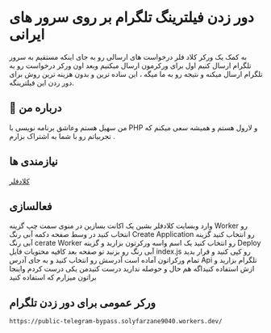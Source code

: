 
# دور زدن فیلترینگ تلگرام بر روی سرور های ایرانی

به کمک یک ورکر کلاد فلر درخواست های ارسالی رو به جای اینکه مستقیم به سرور تلگرام ارسال کنیم اول برای ورکرمون ارسال میکنیم وبعد اون ورکر درخواست رو به تلگرام ارسال میکنه و نتیجه رو به ما میگه ، این ساده ترین و بدون هزینه ترین روش برای دور ردن این فیلترینگه.


## 🚀 درباره من
من سهیل هستم وعاشق برنامه نویسی با PHP و لارول هستم و همیشه سعی میکنم که تجربیاتم رو با شما به اشتراک بزارم .


## نیازمندی ها

[کلادفلر](https://cloudflare.com/)



## فعالسازی

وارد وبسایت کلادفلر بشین 
یک اکانت بسازین  در منوی سمت چپ گزینه Worker رو انتخاب کنید
در وسط صفحه دکمه آبی رنگ Create Application رو انتخاب کنید
گزینه آبی رنگ cerate Worker رو انتخاب کنید
یک اسم واسه ورکرتون بزارید
و گزینه Deploy آبی رنگ رو بزنید
تو صفحه بعد کافیه محتویات فایل index.js رو کپی کنید و قرار بدید
تمام ورکراتون آماده است 
آدرسش رو انتخاب کنید و به جای آدرس Api تلگرام بزارید  و ازش استفاده کنیداگه هم حال و حوصله ندارید درست کنیدمن یکی درست کردم واینجا براتون میزارم که استفاده کنید

    
## ورکر عمومی برای دور زدن تلگرام

```url
https://public-telegram-bypass.solyfarzane9040.workers.dev/
```

